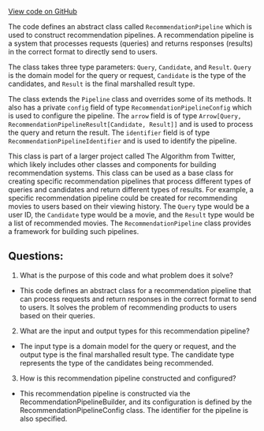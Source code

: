 [View code on GitHub](https://github.com/misbahsy/the-algorithm/product-mixer/core/src/main/scala/com/twitter/product_mixer/core/pipeline/recommendation/RecommendationPipeline.scala)

The code defines an abstract class called `RecommendationPipeline` which is used to construct recommendation pipelines. A recommendation pipeline is a system that processes requests (queries) and returns responses (results) in the correct format to directly send to users. 

The class takes three type parameters: `Query`, `Candidate`, and `Result`. `Query` is the domain model for the query or request, `Candidate` is the type of the candidates, and `Result` is the final marshalled result type. 

The class extends the `Pipeline` class and overrides some of its methods. It also has a private `config` field of type `RecommendationPipelineConfig` which is used to configure the pipeline. The `arrow` field is of type `Arrow[Query, RecommendationPipelineResult[Candidate, Result]]` and is used to process the query and return the result. The `identifier` field is of type `RecommendationPipelineIdentifier` and is used to identify the pipeline.

This class is part of a larger project called The Algorithm from Twitter, which likely includes other classes and components for building recommendation systems. This class can be used as a base class for creating specific recommendation pipelines that process different types of queries and candidates and return different types of results. For example, a specific recommendation pipeline could be created for recommending movies to users based on their viewing history. The `Query` type would be a user ID, the `Candidate` type would be a movie, and the `Result` type would be a list of recommended movies. The `RecommendationPipeline` class provides a framework for building such pipelines.
## Questions: 
 1. What is the purpose of this code and what problem does it solve?
- This code defines an abstract class for a recommendation pipeline that can process requests and return responses in the correct format to send to users. It solves the problem of recommending products to users based on their queries.

2. What are the input and output types for this recommendation pipeline?
- The input type is a domain model for the query or request, and the output type is the final marshalled result type. The candidate type represents the type of the candidates being recommended.

3. How is this recommendation pipeline constructed and configured?
- This recommendation pipeline is constructed via the RecommendationPipelineBuilder, and its configuration is defined by the RecommendationPipelineConfig class. The identifier for the pipeline is also specified.